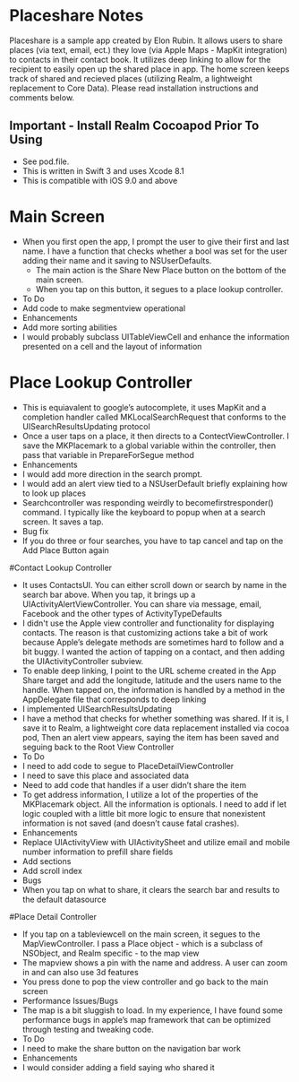 # Placeshare Notes

Placeshare is a sample app created by Elon Rubin. It allows users to share places (via text, email, ect.) they love (via Apple Maps - MapKit integration) to contacts in their contact book. It utilizes deep linking to allow for the recipient to easily open up the shared place in app. The home screen keeps track of shared and recieved places (utilizing Realm, a lightweight replacement to Core Data). Please read installation instructions and comments below. 

## Important - Install Realm Cocoapod Prior To Using
* See pod.file.
* This is written in Swift 3 and uses Xcode 8.1
* This is compatible with iOS 9.0 and above


# Main Screen
* When you first open the app, I prompt the user to give their first and last name. I have a function that checks whether a bool was set for the user adding their name and it saving to NSUserDefaults. 
  * The main action is the Share New Place button on the bottom of the main screen. 
  * When you tap on this button, it segues to a place lookup controller. 
* To Do
 * Add code to make segmentview operational 
* Enhancements
 * Add more sorting abilities 
 * I would probably subclass UITableViewCell and enhance the information presented on a cell and the layout of information
# Place Lookup Controller
* This is equiavalent to google’s autocomplete, it uses MapKit and a completion handler called MKLocalSearchRequest that conforms to the UISearchResultsUpdating protocol
* Once a user taps on a place, it then directs to a ContectViewController. I save the MKPlacemark to a global variable within the controller, then pass that variable in PrepareForSegue method
* Enhancements
 * I would add more direction in the search prompt. 
 * I would add an alert view tied to a NSUserDefault briefly explaining how to look up places
 * Searchcontroller was responding weirdly to becomefirstresponder() command. I typically like the keyboard to popup when at a search screen. It saves a tap. 
* Bug fix
 * If you do three or four searches, you have to tap cancel and tap on the Add Place Button again
  
#Contact Lookup Controller
* It uses ContactsUI. You can either scroll down or search by name in the search bar above. When you tap, it brings up a UIActivityAlertViewController. You can share via message, email, Facebook and the other types of ActivityTypeDefaults
* I didn't use the Apple view controller and functionality for displaying contacts. The reason is that customizing actions take a bit of work because Apple’s delegate methods are sometimes hard to follow and a bit buggy. I wanted the action of tapping on a contact, and then adding the UIActivityController subview. 
* To enable deep linking, I point to the URL scheme created in the App Share target and add the longitude, latitude and the users name to the handle. When tapped on, the information is handled by a method in the AppDelegate file that corresponds to deep linking 
* I implemented UISearchResultsUpdating 
* I have a method that checks for whether something was shared. If it is, I save it to Realm, a lightweight core data replacement installed via cocoa pod, Then an alert view appears, saying the item has been saved and seguing back to the Root View Controller 
* To Do
 * I need to add code to segue to PlaceDetailViewController
 * I need to save this place and associated data
 * Need to add code that handles if a user didn’t share the item
 * To get address information, I utilize a lot of the properties of the MKPlacemark object. All the information is optionals. I need to add if let logic coupled with a little bit more logic to ensure that nonexistent information is not saved (and doesn’t cause fatal crashes). 
* Enhancements
 * Replace UIActivityView with UIActivitySheet and utilize email and mobile number information to prefill share fields
 * Add sections 
 * Add scroll index
* Bugs
 * When you tap on what to share, it clears the search bar and results to the default datasource 
    
#Place Detail Controller
* If you tap on a tableviewcell on the main screen, it segues to the MapViewController. I pass a Place object - which is a subclass of NSObject, and Realm specific - to the map view
* The mapview shows a pin with the name and address. A user can zoom in and can also use 3d features 
* You press done to pop the view controller and go back to the main screen
* Performance Issues/Bugs
 * The map is a bit sluggish to load. In my experience, I have found some performance bugs in apple’s map framework that can be optimized through testing and tweaking code. 
* To Do
 * I need to make the share button on the navigation bar work 
* Enhancements
 * I would consider adding a field saying who shared it


